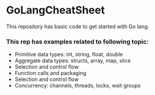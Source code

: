 # GoLangCheatSheet
This repository has basic code to get started with Go lang. 

### This rep has examples related to following topic:

<ul>
  <li>Primitive data types: int, string, float, double</li>
  <li>Aggregate data types: structs, array, map, slice</li>
  <li>Selection and control flow</li>
  <li>Function calls and packaging</li>
  <li>Selection and control flow</li>
  <li>Concurrency: channels, threads, locks, wait groups</li>
</ul> 

